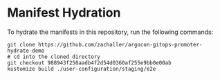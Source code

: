 # Manifest Hydration

To hydrate the manifests in this repository, run the following commands:

```shell
git clone https://github.com/zachaller/argocon-gitops-promoter-hydrate-demo
# cd into the cloned directory
git checkout 988943f250aadb4f2d54d0360af255e9bb0e00ab
kustomize build ./user-configuration/staging/e2e
```
